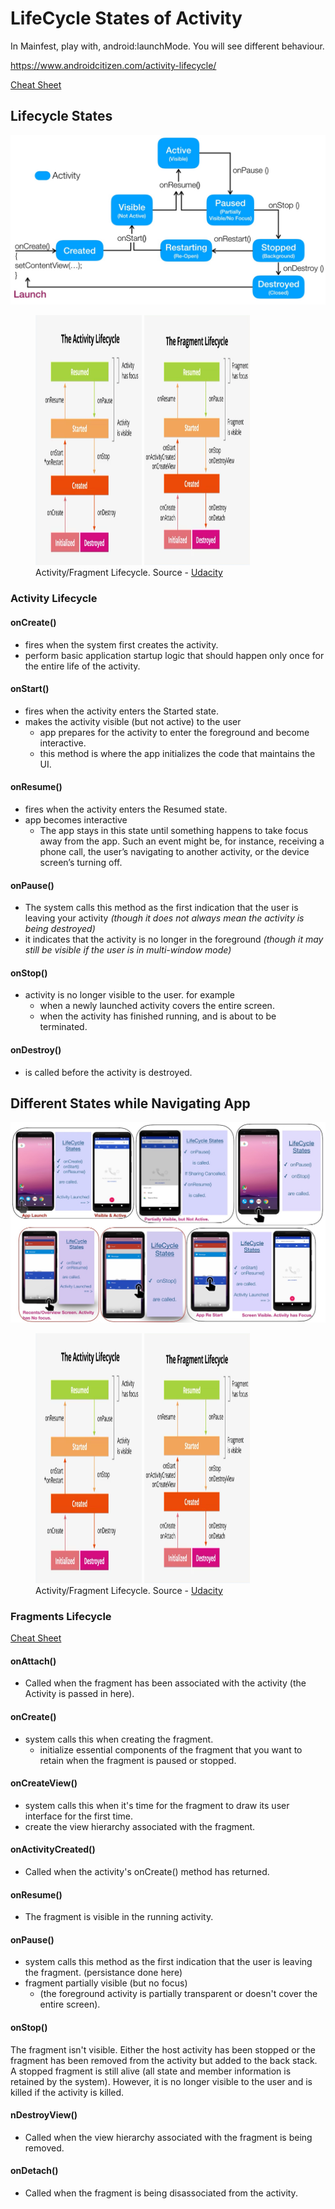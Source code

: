 # LifeCycle States of Activity

In Mainfest, play with, android:launchMode. You will see different behaviour.

https://www.androidcitizen.com/activity-lifecycle/

[Cheat Sheet](https://medium.com/androiddevelopers/the-android-lifecycle-cheat-sheet-part-i-single-activities-e49fd3d202ab)

## Lifecycle States

![LifeCycle-1](art/lifecycle1.jpg)


<figure>
   <img src="art/activity.png" alt="Activity" style="width:40%;height:400px;display: inline-block;">
   <img src="art/fragment.png" alt="Fragment"style="width:40%;height:400px;display: inline-block;">

  <figcaption>Activity/Fragment Lifecycle. Source - <a href="http://udacity.com">Udacity</a></figcaption>
</figure>

### Activity Lifecycle

#### onCreate()
- fires when the system first creates the activity.
- perform basic application startup logic that should happen only once for the entire life of the activity.

#### onStart()
- fires when the activity enters the Started state.
-  makes the activity visible (but not active) to the user 
    - app prepares for the activity to enter the foreground and become interactive.
    - this method is where the app initializes the code that maintains the UI.

#### onResume()
- fires when the activity enters the Resumed state.  
- app becomes interactive  
    - The app stays in this state until something happens to take focus away from the app. Such an event might be, for instance, receiving a phone call, the user’s navigating to another activity, or the device screen’s turning off. 

#### onPause()
- The system calls this method as the first indication that the user is leaving your activity *(though it does not always mean the activity is being destroyed)* 
- it indicates that the activity is no longer in the foreground *(though it may still be visible if the user is in multi-window mode)*

#### onStop()
- activity is no longer visible to the user.
for example
    - when a newly launched activity covers the entire screen. 
    - when the activity has finished running, and is about to be terminated.

#### onDestroy()
- is called before the activity is destroyed.

## Different States while Navigating App

![LifeCycle-2](art/lifecycle2.jpg)

<figure>
   <img src="art/activity.png" alt="Activity" style="width:40%;height:400px;display: inline-block;">
   <img src="art/fragment.png" alt="Fragment"style="width:40%;height:400px;display: inline-block;">

  <figcaption>Activity/Fragment Lifecycle. Source - <a href="http://udacity.com">Udacity</a></figcaption>
</figure>

### Fragments Lifecycle

[Cheat Sheet](https://medium.com/androiddevelopers/the-android-lifecycle-cheat-sheet-part-iii-fragments-afc87d4f37fd)

#### onAttach()
- Called when the fragment has been associated with the activity (the Activity is passed in here).

#### onCreate()
- system calls this when creating the fragment. 
    -  initialize essential components of the fragment that you want to retain when the fragment is paused or stopped.
#### onCreateView()
- system calls this when it's time for the fragment to draw its user interface for the first time.    
- create the view hierarchy associated with the fragment.

#### onActivityCreated()
- Called when the activity's onCreate() method has returned.

#### onResume()
- The fragment is visible in the running activity.

#### onPause()
- system calls this method as the first indication that the user is leaving the fragment. (persistance done here) 
- fragment partially visible (but no focus)
    - (the foreground activity is partially transparent or doesn't cover the entire screen).

#### onStop()
The fragment isn't visible. Either the host activity has been stopped or the fragment has been removed from the activity but added to the back stack. A stopped fragment is still alive (all state and member information is retained by the system). However, it is no longer visible to the user and is killed if the activity is killed.

#### nDestroyView()
- Called when the view hierarchy associated with the fragment is being removed.
#### onDetach()
- Called when the fragment is being disassociated from the activity.
